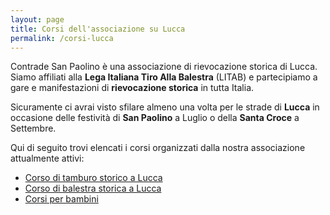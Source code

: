 ```yaml
---
layout: page
title: Corsi dell'associazione su Lucca
permalink: /corsi-lucca
---
```


Contrade San Paolino è una associazione di rievocazione storica di Lucca. Siamo
affiliati alla **Lega Italiana Tiro Alla Balestra** (LITAB) e partecipiamo a
gare e manifestazioni di **rievocazione storica** in tutta Italia.

Sicuramente ci avrai visto sfilare almeno una volta per le strade di **Lucca**
in occasione delle festività di **San Paolino** a Luglio o della **Santa Croce**
a Settembre.

Qui di seguito trovi elencati i corsi organizzati dalla nostra associazione
attualmente attivi:

* [Corso di tamburo storico a Lucca](/corso-tamburo-lucca)
* [Corso di balestra storica a Lucca](/corso-balestra-lucca)
* [Corsi per bambini](/corsi-bambini-tamburo-balestra-lucca)
